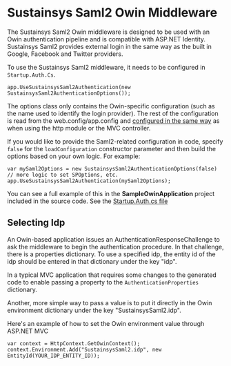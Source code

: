 Sustainsys Saml2 Owin Middleware
========

The Sustainsys Saml2 Owin middleware is designed to be used with an Owin
authentication pipeline and is compatible with ASP.NET Identity. Sustainsys 
Saml2 provides external login in the same way as the built in
Google, Facebook and Twitter providers.

To use the Sustainsys Saml2 middleware, it needs to be configured in
`Startup.Auth.Cs`.

    app.UseSustainsysSaml2Authentication(new SustainsysSaml2AuthenticationOptions());

The options class only contains the Owin-specific configuration (such as the 
name used to identify the login provider). The rest of the configuration is
read from the web.config/app.config and [configured in the same way](Configuration.md) 
as when using the http module or the MVC controller.

If you would like to provide the Saml2-related configuration in code, specify `false` for
the `loadConfiguration` constructor parameter and then build the options based on your own
logic. For example:

    var mySaml2Options = new SustainsysSaml2AuthenticationOptions(false)
    // more logic to set SPOptions, etc.
    app.UseSustainsysSaml2Authentication(mySaml2Options);
    
You can see a full example of this in the **SampleOwinApplication** project included in the
source code. See the [Startup.Auth.cs file](https://github.com/SustainsysIT/Saml2/blob/master/SampleOwinApplication/App_Start/Startup.Auth.cs)

## Selecting Idp

An Owin-based application issues an AuthenticationResponseChallenge to ask the
middleware to begin the authentication procedure. In that challenge, there is
a properties dictionary. To use a specified idp, the entity id of the idp should
be entered in that dictionary under the key "idp".

In a typical MVC application that requires some changes to the generated code
to enable passing a property to the `AuthenticationProperties` dictionary.

Another, more simple way to pass a value is to put it directly in the Owin
environment dictionary under the key "SustainsysSaml2.idp".

Here's an example of how to set the Owin environment value through ASP.NET MVC

    var context = HttpContext.GetOwinContext();
    context.Environment.Add("SustainsysSaml2.idp", new EntityId(YOUR_IDP_ENTITY_ID));

